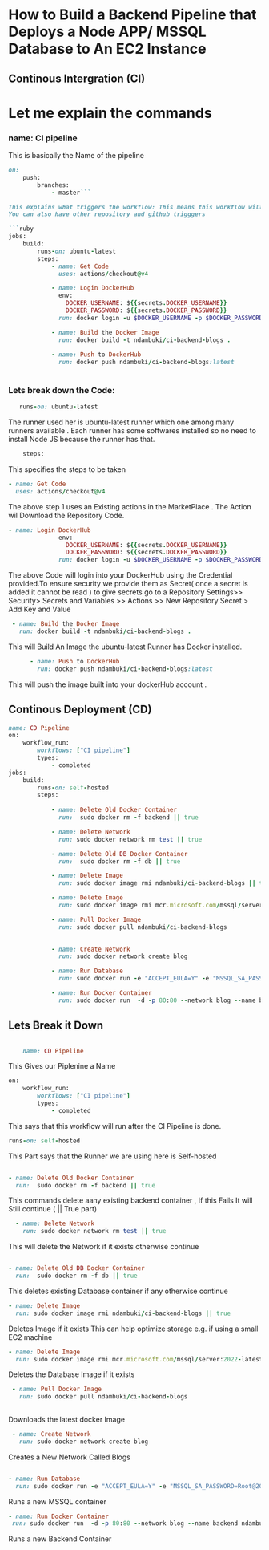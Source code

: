 

# How to Build a Backend Pipeline that Deploys a Node APP/ MSSQL Database to An EC2 Instance 

## Continous Intergration (CI)
# Let me explain the commands
### name: CI pipeline 
This is basically the Name of the pipeline 
```ruby
on: 
    push:
        branches:
            - master```

This explains what triggers the workflow: This means this workflow will be triggered only When someone pushes to the Master branch
You can also have other repository and github trigggers          

```ruby
jobs:
    build:
        runs-on: ubuntu-latest
        steps:
            - name: Get Code
              uses: actions/checkout@v4

            - name: Login DockerHub
              env:
                DOCKER_USERNAME: ${{secrets.DOCKER_USERNAME}}
                DOCKER_PASSWORD: ${{secrets.DOCKER_PASSWORD}}
              run: docker login -u $DOCKER_USERNAME -p $DOCKER_PASSWORD

            - name: Build the Docker Image
              run: docker build -t ndambuki/ci-backend-blogs .
            
            - name: Push to DockerHub
              run: docker push ndambuki/ci-backend-blogs:latest
            
```
### Lets break down the Code:

 ``` ruby 
    runs-on: ubuntu-latest
```
The runner used her is ubuntu-latest runner which one among many runners available . Each runner has some softwares installed so no need to install Node JS because the runner has that.
```ruby
    steps:
```
This specifies the steps to be taken 

```ruby
- name: Get Code
  uses: actions/checkout@v4
```

The above step 1 uses an Existing actions in the MarketPlace . The Action wil Download the Repository Code.

```ruby
- name: Login DockerHub
              env:
                DOCKER_USERNAME: ${{secrets.DOCKER_USERNAME}}
                DOCKER_PASSWORD: ${{secrets.DOCKER_PASSWORD}}
              run: docker login -u $DOCKER_USERNAME -p $DOCKER_PASSWORD
```

The above Code will login into your DockerHub using the Credential provided.To ensure security we provide them as Secret( once a secret is added it cannot be read )
to give secrets go to a Repository Settings>> Security> Secrets and Variables >> Actions >>  New Repository Secret > Add Key and Value

```ruby
 - name: Build the Docker Image
   run: docker build -t ndambuki/ci-backend-blogs .        
```
This will Build An Image the ubuntu-latest Runner has Docker installed.

```ruby
      - name: Push to DockerHub
        run: docker push ndambuki/ci-backend-blogs:latest
```
This will push the image built into your dockerHub account .




## Continous Deployment (CD)

```ruby
name: CD Pipeline
on:
    workflow_run:
        workflows: ["CI pipeline"]
        types:
            - completed
jobs:
    build:
        runs-on: self-hosted
        steps:
           
            - name: Delete Old Docker Container
              run:  sudo docker rm -f backend || true

            - name: Delete Network
              run: sudo docker network rm test || true

            - name: Delete Old DB Docker Container
              run:  sudo docker rm -f db || true

            - name: Delete Image
              run: sudo docker image rmi ndambuki/ci-backend-blogs || true

            - name: Delete Image
              run: sudo docker image rmi mcr.microsoft.com/mssql/server:2022-latest || true

            - name: Pull Docker Image
              run: sudo docker pull ndambuki/ci-backend-blogs
            

            - name: Create Network 
              run: sudo docker network create blog 

            - name: Run Database
              run: sudo docker run -e "ACCEPT_EULA=Y" -e "MSSQL_SA_PASSWORD=Root@2024" --name db --network blog -p 1433:1433 -d mcr.microsoft.com/mssql/server:2022-latest

            - name: Run Docker Container
              run: sudo docker run  -d -p 80:80 --network blog --name backend ndambuki/ci-backend-blogs


```
## Lets Break it Down

```ruby

    name: CD Pipeline

```

This Gives our Piplenine a Name

```ruby
on:
    workflow_run:
        workflows: ["CI pipeline"]
        types:
            - completed
```

This says that this workflow will run after the CI Pipeline is done.

```ruby
runs-on: self-hosted
```

This Part says that the Runner we are using here is Self-hosted 


```ruby

- name: Delete Old Docker Container
  run:  sudo docker rm -f backend || true
```

This commands delete aany existing backend container , If this Fails It will Still continue ( || True part)

```ruby
  - name: Delete Network
    run: sudo docker network rm test || true
```

This will delete the Network if it exists otherwise continue

```ruby

- name: Delete Old DB Docker Container
  run:  sudo docker rm -f db || true
```

This deletes existing Database container if any otherwise continue

```ruby
- name: Delete Image
  run: sudo docker image rmi ndambuki/ci-backend-blogs || true
```

Deletes Image if it exists This can help optimize storage e.g. if using a small EC2 machine

```ruby
- name: Delete Image
  run: sudo docker image rmi mcr.microsoft.com/mssql/server:2022-latest || true

```

Deletes the Database Image if it exists 


```ruby
 - name: Pull Docker Image
   run: sudo docker pull ndambuki/ci-backend-blogs
            
```

Downloads the latest docker Image

```ruby
 - name: Create Network 
   run: sudo docker network create blog 
```
Creates a  New Network Called Blogs
```ruby

- name: Run Database
  run: sudo docker run -e "ACCEPT_EULA=Y" -e "MSSQL_SA_PASSWORD=Root@2024" --name db --network blog -p 1433:1433 -d mcr.microsoft.com/mssql/server:2022-latest

```
Runs a new MSSQL container

```ruby          
- name: Run Docker Container
 run: sudo docker run  -d -p 80:80 --network blog --name backend ndambuki/ci-backend-blogs

 ```

 Runs a new Backend Container 